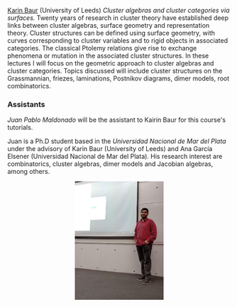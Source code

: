 [Karin Baur](http://www1.maths.leeds.ac.uk/~pmtkb/) (University of Leeds)
_Cluster algebras and cluster categories via surfaces._ Twenty years of research in cluster theory have established deep links between cluster algebras, surface geometry and representation theory. Cluster structures can be defined using surface geometry, with curves corresponding to cluster variables and to rigid objects in associated categories. The classical Ptolemy relations give rise to exchange phenomena or mutation in the associated cluster structures. In these lectures I will focus on the geometric approach to cluster algebras and cluster categories. Topics discussed will include cluster structures on the Grassmannian, friezes, laminations, Postnikov diagrams, dimer models, root combinatorics.

### Assistants ###

_Juan Pablo Maldonado_ will be the assistant to Kairin Baur for this course's tutorials.

Juan is a Ph.D  student based in the _Universidad Nacional de Mar del Plata_ under the advisory of Karin Baur (University of Leeds) and Ana García Elsener (Universidad Nacional de Mar del Plata). His research interest are combinatorics, cluster algebras, dimer models and Jacobian algebras, among others.

<p align="center"> 
<img src="images/maldonado_photo.jpeg" alt="Juan Pablo Maldonado" width="200"/>
</p> 

